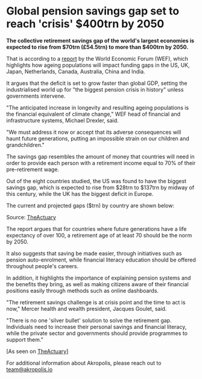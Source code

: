 ﻿# Global pension savings gap set to reach &#39;crisis&#39; $400trn by 2050

**The collective retirement savings gap of the world&#39;s largest economies is expected to rise from $70trn (£54.5trn) to more than $400trn by 2050.**

That is according to a [report](http://www3.weforum.org/docs/WEF_White_Paper_We_Will_Live_to_100.pdf) by the World Economic Forum (WEF), which highlights how ageing populations will impact funding gaps in the US, UK, Japan, Netherlands, Canada, Australia, China and India.

It argues that the deficit is set to grow faster than global GDP, setting the industrialised world up for &quot;the biggest pension crisis in history&quot; unless governments intervene.

&quot;The anticipated increase in longevity and resulting ageing populations is the financial equivalent of climate change,&quot; WEF head of financial and infrastructure systems, Michael Drexler, said.

&quot;We must address it now or accept that its adverse consequences will haunt future generations, putting an impossible strain on our children and grandchildren.&quot;

The savings gap resembles the amount of money that countries will need in order to provide each person with a retirement income equal to 70% of their pre-retirement wage.

Out of the eight countries studied, the US was found to have the biggest savings gap, which is expected to rise from $28trn to $137trn by midway of this century, while the UK has the biggest deficit in Europe.

The current and projected gaps ($trn) by country are shown below:

Source: [TheActuary](http://www.theactuary.com/news/2017/05/global-pension-funding-gap-set-to-reach-crisis-400trn-by-2050/) 

The report argues that for countries where future generations have a life expectancy of over 100, a retirement age of at least 70 should be the norm by 2050.

It also suggests that saving be made easier, through initiatives such as pension auto-enrolment, while financial literacy education should be offered throughout people&#39;s careers.

In addition, it highlights the importance of explaining pension systems and the benefits they bring, as well as making citizens aware of their financial positions easily through methods such as online dashboards.

&quot;The retirement savings challenge is at crisis point and the time to act is now,&quot; Mercer health and wealth president, Jacques Goulet, said.

&quot;There is no one &#39;silver bullet&#39; solution to solve the retirement gap. Individuals need to increase their personal savings and financial literacy, while the private sector and governments should provide programmes to support them.&quot;

[As seen on [TheActuary](http://www.theactuary.com/news/2017/05/global-pension-funding-gap-set-to-reach-crisis-400trn-by-2050/)]

For additional information about Akropolis, please reach out to [team@akropolis.io](mailto:team@akropolis.io)
